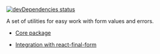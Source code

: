 [![devDependencies status](https://david-dm.org/vtaits/form-schema/dev-status.svg)](https://david-dm.org/vtaits/form-schema?type=dev)

A set of utilities for easy work with form values and errors.

- [Core package](https://github.com/vtaits/form-schema/tree/master/packages/form-schema)

- [Integration with react-final-form](https://github.com/vtaits/form-schema/tree/master/packages/react-final-form-schema)
